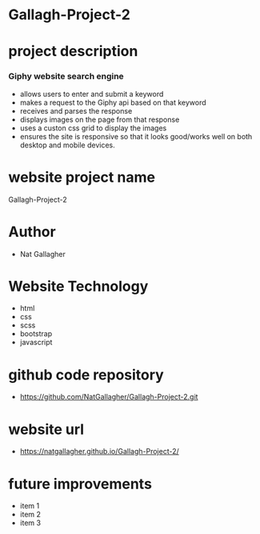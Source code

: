 # Gallagh-Project-2

# project description
### Giphy website search engine
- allows users to enter and submit a keyword
- makes a request to the Giphy api based on that keyword
- receives and parses the response
- displays images on the page from that response
- uses a custon css grid to display the images
- ensures the site is responsive so that it looks good/works well on both desktop and mobile devices. 

# website project name
Gallagh-Project-2

# Author
- Nat Gallagher

# Website Technology
- html
- css
- scss
- bootstrap
- javascript

# github code repository
- https://github.com/NatGallagher/Gallagh-Project-2.git

# website url
- https://natgallagher.github.io/Gallagh-Project-2/

# future improvements
- item 1
- item 2
- item 3
